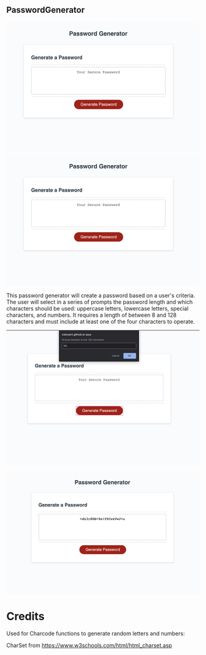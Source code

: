 ## PasswordGenerator

![](images/1.png)
<img src= "images/1.png">

This password generator will create a password based on a user's criteria. The user will select in a series of prompts the password length and which characters should be used: uppercase letters, lowercase letters, special characters, and numbers. It requires a length of between 8 and 128 characters and must include at least one of the four characters to operate. 

![](images/2.png)

![](images/3.png)

# Credits

Used for Charcode functions to generate random letters and numbers:

CharSet from https://www.w3schools.com/html/html_charset.asp
